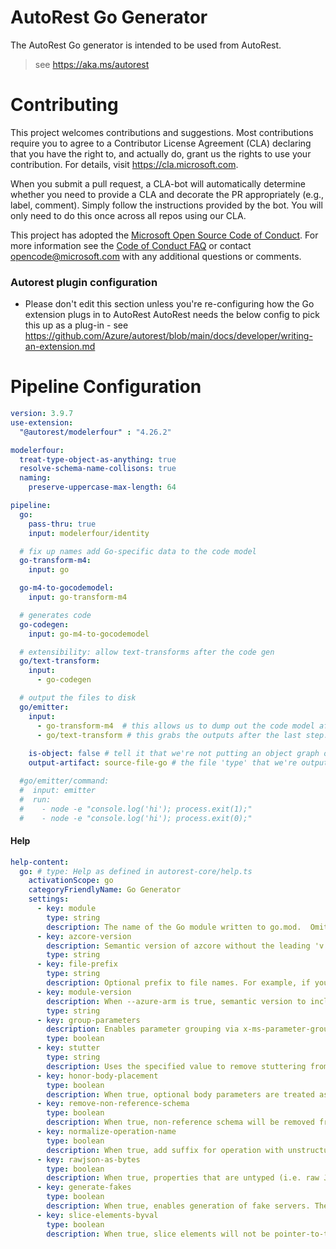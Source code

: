 # AutoRest Go Generator 

The AutoRest Go generator is intended to be used from AutoRest. 

> see https://aka.ms/autorest

# Contributing
This project welcomes contributions and suggestions.  Most contributions require you to agree to a
Contributor License Agreement (CLA) declaring that you have the right to, and actually do, grant us
the rights to use your contribution. For details, visit https://cla.microsoft.com.

When you submit a pull request, a CLA-bot will automatically determine whether you need to provide
a CLA and decorate the PR appropriately (e.g., label, comment). Simply follow the instructions
provided by the bot. You will only need to do this once across all repos using our CLA.

This project has adopted the [Microsoft Open Source Code of Conduct](https://opensource.microsoft.com/codeofconduct/).
For more information see the [Code of Conduct FAQ](https://opensource.microsoft.com/codeofconduct/faq/) or
contact [opencode@microsoft.com](mailto:opencode@microsoft.com) with any additional questions or comments.

### Autorest plugin configuration
- Please don't edit this section unless you're re-configuring how the Go extension plugs in to AutoRest
AutoRest needs the below config to pick this up as a plug-in - see https://github.com/Azure/autorest/blob/main/docs/developer/writing-an-extension.md

# Pipeline Configuration
``` yaml
version: 3.9.7
use-extension:
  "@autorest/modelerfour" : "4.26.2"

modelerfour:
  treat-type-object-as-anything: true
  resolve-schema-name-collisons: true
  naming:
    preserve-uppercase-max-length: 64

pipeline:
  go:
    pass-thru: true
    input: modelerfour/identity

  # fix up names add Go-specific data to the code model
  go-transform-m4:
    input: go

  go-m4-to-gocodemodel:
    input: go-transform-m4

  # generates code
  go-codegen:
    input: go-m4-to-gocodemodel

  # extensibility: allow text-transforms after the code gen
  go/text-transform:
    input:
      - go-codegen

  # output the files to disk
  go/emitter:
    input: 
      - go-transform-m4  # this allows us to dump out the code model after transformation (add --output-artifact:go-code-model on the command line)
      - go/text-transform # this grabs the outputs after the last step.
      
    is-object: false # tell it that we're not putting an object graph out
    output-artifact: source-file-go # the file 'type' that we're outputting.

  #go/emitter/command:
  #  input: emitter
  #  run: 
  #    - node -e "console.log('hi'); process.exit(1);"
  #    - node -e "console.log('hi'); process.exit(0);"
```

#### Help

```yaml
help-content:
  go: # type: Help as defined in autorest-core/help.ts
    activationScope: go
    categoryFriendlyName: Go Generator
    settings:
      - key: module
        type: string
        description: The name of the Go module written to go.mod.  Omit to skip go.mod generation.
      - key: azcore-version
        description: Semantic version of azcore without the leading 'v' to use if different from the default version (e.g. 1.2.3).
        type: string
      - key: file-prefix
        type: string
        description: Optional prefix to file names. For example, if you set your file prefix to "zzz_", all generated code files will begin with "zzz_".
      - key: module-version
        description: When --azure-arm is true, semantic version to include in generated telemetryInfo constant without the leading 'v' (e.g. 1.2.3).
        type: string
      - key: group-parameters
        description: Enables parameter grouping via x-ms-parameter-grouping, defaults to true.
        type: boolean
      - key: stutter
        type: string
        description: Uses the specified value to remove stuttering from types and funcs instead of the built-in algorithm.
      - key: honor-body-placement
        type: boolean
        description: When true, optional body parameters are treated as such for PATCH and PUT operations.
      - key: remove-non-reference-schema
        type: boolean
        description: When true, non-reference schema will be removed from the generated code.
      - key: normalize-operation-name
        type: boolean
        description: When true, add suffix for operation with unstructured body type and keep original name for operation with structured body type. When false, keep original name if only one body type, and add suffix for operation with non-binary body type if more than one body type.
      - key: rawjson-as-bytes
        type: boolean
        description: When true, properties that are untyped (i.e. raw JSON) are exposed as []byte instead of any or map[string]any. The default is false.
      - key: generate-fakes
        type: boolean
        description: When true, enables generation of fake servers. The default is false.
      - key: slice-elements-byval
        type: boolean
        description: When true, slice elements will not be pointer-to-type. The default is false.
```
